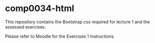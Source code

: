 # comp0034-html

This repository contains the Bootstrap css required for lecture 1 and the assessed exercises.

Please refer to Moodle for the Exercises 1 instructions.